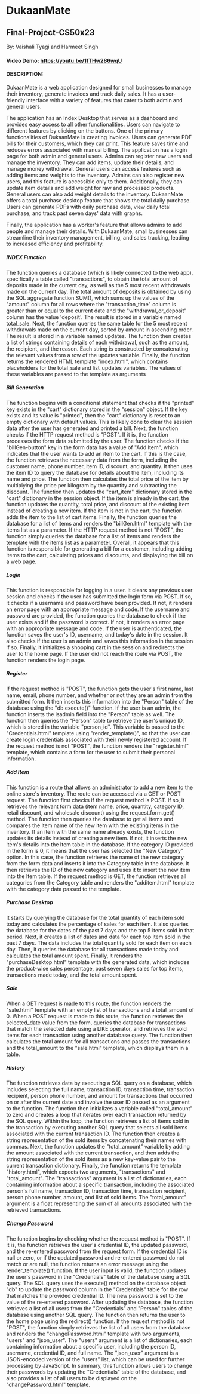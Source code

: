 # DukaanMate
## Final-Project-CS50x23
By: Vaishali Tyagi and Harmeet Singh

#### Video Demo: https://youtu.be/1fTHw286wqU

#### DESCRIPTION:
DukaanMate is a web application designed for small businesses to manage their inventory, generate invoices and track daily sales. It has a user-friendly interface with a variety of features that cater to both admin and general users.

The application has an Index Desktop that serves as a dashboard and provides easy access to all other functionalities. Users can navigate to different features by clicking on the buttons. One of the primary functionalities of DukaanMate is creating invoices. Users can generate PDF bills for their customers, which they can print. This feature saves time and reduces errors associated with manual billing. The application has a login page for both admin and general users. Admins can register new users and manage the inventory. They can add items, update their details, and manage money withdrawal. General users can access features such as adding items and weights to the inventory. Admins can also register new users, and this feature is accessible only to them. Additionally, they can update item details and add weight for raw and processed products. General users can also add weight details to the inventory. DukaanMate offers a total purchase desktop feature that shows the total daily purchase. Users can generate PDFs with daily purchase data, view daily total purchase, and track past seven days' data with graphs.

Finally, the application has a worker's feature that allows admins to add people and manage their details. With DukaanMate, small businesses can streamline their inventory management, billing, and sales tracking, leading to increased efficiency and profitability.


##### INDEX Function

The function queries a database (which is likely connected to the web app), specifically a table called "transactions", to obtain the total amount of deposits made in the current day, as well as the 5 most recent withdrawals made on the current day. The total amount of deposits is obtained by using the SQL aggregate function SUM(), which sums up the values of the "amount" column for all rows where the "transaction_time" column is greater than or equal to the current date and the "withdrawal_or_deposit" column has the value 'deposit'. The result is stored in a variable named total_sale. Next, the function queries the same table for the 5 most recent withdrawals made on the current day, sorted by amount in ascending order. The result is stored in a variable named updates. The function then creates a list of strings containing details of each withdrawal, such as the amount, the recipient, and the reason. Each string is constructed by concatenating the relevant values from a row of the updates variable. Finally, the function returns the rendered HTML template "index.html", which contains placeholders for the total_sale and list_updates variables. The values of these variables are passed to the template as arguments


##### Bill Generation

The function begins with a conditional statement that checks if the "printed" key exists in the "cart" dictionary stored in the "session" object. If the key exists and its value is "printed", then the "cart" dictionary is reset to an empty dictionary with default values. This is likely done to clear the session data after the user has generated and printed a bill. Next, the function checks if the HTTP request method is "POST". If it is, the function processes the form data submitted by the user. The function checks if the "billGen-button" key in the form data has a value of "Add Item", which indicates that the user wants to add an item to the cart. If this is the case, the function retrieves the necessary data from the form, including the customer name, phone number, item ID, discount, and quantity. It then uses the item ID to query the database for details about the item, including its name and price. The function then calculates the total price of the item by multiplying the price per kilogram by the quantity and subtracting the discount. The function then updates the "cart_item" dictionary stored in the "cart" dictionary in the session object. If the item is already in the cart, the function updates the quantity, total price, and discount of the existing item instead of creating a new item. If the item is not in the cart, the function adds the item to the list of cart items. Finally, the function queries the database for a list of items and renders the "billGen.html" template with the items list as a parameter. If the HTTP request method is not "POST", the function simply queries the database for a list of items and renders the template with the items list as a parameter. Overall, it appears that this function is responsible for generating a bill for a customer, including adding items to the cart, calculating prices and discounts, and displaying the bill on a web page.


##### Login

This function is responsible for logging in a user. It clears any previous user session and checks if the user has submitted the login form via POST. If so, it checks if a username and password have been provided. If not, it renders an error page with an appropriate message and code. If the username and password are provided, the function queries the database to check if the user exists and if the password is correct. If not, it renders an error page with an appropriate message and code. If the user is authenticated, the function saves the user's ID, username, and today's date in the session. It also checks if the user is an admin and saves this information in the session if so. Finally, it initializes a shopping cart in the session and redirects the user to the home page. If the user did not reach the route via POST, the function renders the login page.


##### Register

If the request method is "POST", the function gets the user's first name, last name, email, phone number, and whether or not they are an admin from the submitted form. It then inserts this information into the "Person" table of the database using the "db.execute()" function. If the user is an admin, the function inserts the isadmin field into the "Person" table as well. The function then queries the "Person" table to retrieve the user's unique ID, which is stored in the variable "person_id". This variable is passed to the "Credentials.html" template using "render_template()", so that the user can create login credentials associated with their newly registered account. If the request method is not "POST", the function renders the "register.html" template, which contains a form for the user to submit their personal information.

##### Add Item

This function is a route that allows an administrator to add a new item to the online store's inventory. The route can be accessed via a GET or POST request. The function first checks if the request method is POST. If so, it retrieves the relevant form data (item name, price, quantity, category ID, retail discount, and wholesale discount) using the request.form.get() method. The function then queries the database to get all items and compares the item name of the new item with the existing items in the inventory. If an item with the same name already exists, the function updates its details instead of creating a new item. If not, it inserts the new item's details into the Item table in the database. If the category ID provided in the form is 0, it means that the user has selected the "New Category" option. In this case, the function retrieves the name of the new category from the form data and inserts it into the Category table in the database. It then retrieves the ID of the new category and uses it to insert the new item into the Item table. If the request method is GET, the function retrieves all categories from the Category table and renders the "additem.html" template with the category data passed to the template.


##### Purchase Desktop

It starts by querying the database for the total quantity of each item sold today and calculates the percentage of sales for each item. It also queries the database for the dates of the past 7 days and the top 5 items sold in that period. Next, it creates a list of dates and data for each top item sold in the past 7 days. The data includes the total quantity sold for each item on each day. Then, it queries the database for all transactions made today and calculates the total amount spent. Finally, it renders the "purchaseDesktop.html" template with the generated data, which includes the product-wise sales percentage, past seven days sales for top items, transactions made today, and the total amount spent.


##### Sale

When a GET request is made to this route, the function renders the "sale.html" template with an empty list of transactions and a total_amount of 0. When a POST request is made to this route, the function retrieves the selected_date value from the form, queries the database for transactions that match the selected date using a LIKE operator, and retrieves the sold items for each transaction using another database query. The function then calculates the total amount for all transactions and passes the transactions and the total_amount to the "sale.html" template, which displays them in a table.


##### History

The function retrieves data by executing a SQL query on a database, which includes selecting the full name, transaction ID, transaction time, transaction recipient, person phone number, and amount for transactions that occurred on or after the current date and involve the user ID passed as an argument to the function. The function then initializes a variable called "total_amount" to zero and creates a loop that iterates over each transaction returned by the SQL query. Within the loop, the function retrieves a list of items sold in the transaction by executing another SQL query that selects all sold items associated with the current transaction ID. The function then creates a string representation of the sold items by concatenating their names with commas. Next, the function updates the "total_amount" variable by adding the amount associated with the current transaction, and then adds the string representation of the sold items as a new key-value pair to the current transaction dictionary. Finally, the function returns the template "history.html", which expects two arguments, "transactions" and "total_amount". The "transactions" argument is a list of dictionaries, each containing information about a specific transaction, including the associated person's full name, transaction ID, transaction time, transaction recipient, person phone number, amount, and list of sold items. The "total_amount" argument is a float representing the sum of all amounts associated with the retrieved transactions.


##### Change Password

The function begins by checking whether the request method is "POST". If it is, the function retrieves the user's credential ID, the updated password, and the re-entered password from the request form. If the credential ID is null or zero, or if the updated password and re-entered password do not match or are null, the function returns an error message using the render_template() function. If the user input is valid, the function updates the user's password in the "Credentials" table of the database using a SQL query. The SQL query uses the execute() method on the database object "db" to update the password column in the "Credentials" table for the row that matches the provided credential ID. The new password is set to the value of the re-entered password. After updating the database, the function retrieves a list of all users from the "Credentials" and "Person" tables of the database using another SQL query. The function then returns the user to the home page using the redirect() function. If the request method is not "POST", the function simply retrieves the list of all users from the database and renders the "changePassword.html" template with two arguments, "users" and "json_user". The "users" argument is a list of dictionaries, each containing information about a specific user, including the person ID, username, credential ID, and full name. The "json_user" argument is a JSON-encoded version of the "users" list, which can be used for further processing by JavaScript. In summary, this function allows users to change their passwords by updating the "Credentials" table of the database, and also provides a list of all users to be displayed on the "changePassword.html" template.
